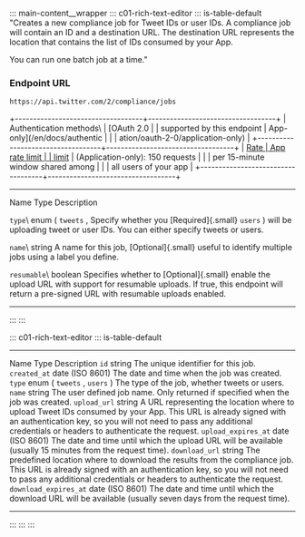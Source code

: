 ::: main-content__wrapper
::: c01-rich-text-editor
::: is-table-default
\"Creates a new compliance job for Tweet IDs or user IDs. A compliance
job will contain an ID and a destination URL. The destination URL
represents the location that contains the list of IDs consumed by your
App.

You can run one batch job at a time.\"

### Endpoint URL

` https://api.twitter.com/2/compliance/jobs `

+-----------------------------------+-----------------------------------+
| Authentication methods\           | [OAuth 2.0                        |
| supported by this endpoint        | App-only](/en/docs/authentic      |
|                                   | ation/oauth-2-0/application-only) |
+-----------------------------------+-----------------------------------+
| [Rate                             | App rate limit                    |
| limit](/en/docs/rate-limits)      | (Application-only): 150 requests  |
|                                   | per 15-minute window shared among |
|                                   | all users of your app             |
+-----------------------------------+-----------------------------------+

  ----------------------- ----------------------- -----------------------
  Name                    Type                    Description

  ` type `\               enum ( ` tweets ` ,     Specify whether you
  [Required]{.small}      ` users ` )             will be uploading tweet
                                                  or user IDs. You can
                                                  either specify tweets
                                                  or users.

  ` name `\               string                  A name for this job,
  [Optional]{.small}                              useful to identify
                                                  multiple jobs using a
                                                  label you define.

  ` resumable `\          boolean                 Specifies whether to
  [Optional]{.small}                              enable the upload URL
                                                  with support for
                                                  resumable uploads. If
                                                  true, this endpoint
                                                  will return a
                                                  pre-signed URL with
                                                  resumable uploads
                                                  enabled.
  ----------------------- ----------------------- -----------------------
:::
:::

::: c01-rich-text-editor
::: is-table-default
  ------------------------- --------------------------------- ----------------------------------------------------------------------------------------------------------------------------------------------------------------------------------------------------------------------------------------
  Name                      Type                              Description
  ` id `                    string                            The unique identifier for this job.
  ` created_at `            date (ISO 8601)                   The date and time when the job was created.
  ` type `                  enum ( ` tweets ` , ` users ` )   The type of the job, whether tweets or users.
  ` name `                  string                            The user defined job name. Only returned if specified when the job was created.
  ` upload_url `            string                            A URL representing the location where to upload Tweet IDs consumed by your App. This URL is already signed with an authentication key, so you will not need to pass any additional credentials or headers to authenticate the request.
  ` upload_expires_at `     date (ISO 8601)                   The date and time until which the upload URL will be available (usually 15 minutes from the request time).
  ` download_url `          string                            The predefined location where to download the results from the compliance job. This URL is already signed with an authentication key, so you will not need to pass any additional credentials or headers to authenticate the request.
  ` download_expires_at `   date (ISO 8601)                   The date and time until which the download URL will be available (usually seven days from the request time).
  ------------------------- --------------------------------- ----------------------------------------------------------------------------------------------------------------------------------------------------------------------------------------------------------------------------------------
:::
:::
:::
